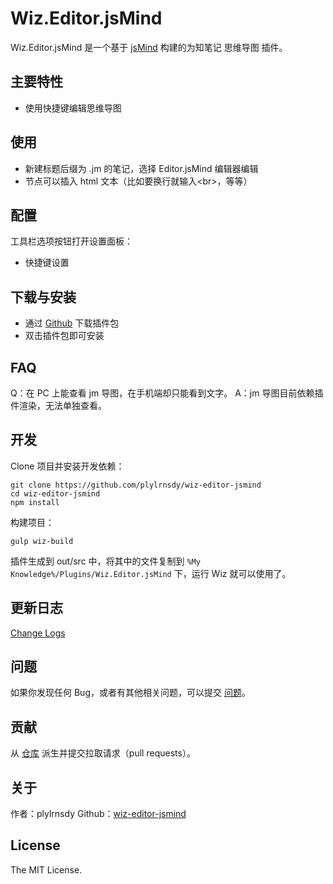 # Wiz.Editor.jsMind

Wiz.Editor.jsMind 是一个基于 [jsMind][jsmind] 构建的为知笔记 思维导图 插件。

## 主要特性
- 使用快捷键编辑思维导图

## 使用
- 新建标题后缀为 .jm 的笔记，选择 Editor.jsMind 编辑器编辑
- 节点可以插入 html 文本（比如要换行就输入&lt;br&gt;，等等）

## 配置
工具栏选项按钮打开设置面板：
- 快捷键设置

## 下载与安装
- 通过 [Github][releases] 下载插件包
- 双击插件包即可安装

## FAQ
Q：在 PC 上能查看 jm 导图，在手机端却只能看到文字。
A：jm 导图目前依赖插件渲染，无法单独查看。

## 开发

Clone 项目并安装开发依赖：

    git clone https://github.com/plylrnsdy/wiz-editor-jsmind
    cd wiz-editor-jsmind
    npm install

构建项目：

    gulp wiz-build

插件生成到 out/src 中，将其中的文件复制到 `%My Knowledge%/Plugins/Wiz.Editor.jsMind` 下，运行 Wiz 就可以使用了。

## 更新日志
[Change Logs](./CHANGELOG.md)

## 问题
如果你发现任何 Bug，或者有其他相关问题，可以提交 [问题][issues]。

## 贡献
从 [仓库][repository] 派生并提交拉取请求（pull requests）。

## 关于
作者：plylrnsdy
Github：[wiz-editor-jsmind][repository]

## License
The MIT License.

[jsmind]:https://github.com/hizzgdev/jsmind
[issues]:https://github.com/plylrnsdy/wiz-editor-jsmind/issues
[releases]:https://github.com/plylrnsdy/wiz-editor-jsmind/releases
[repository]:https://github.com/plylrnsdy/wiz-editor-jsmind
